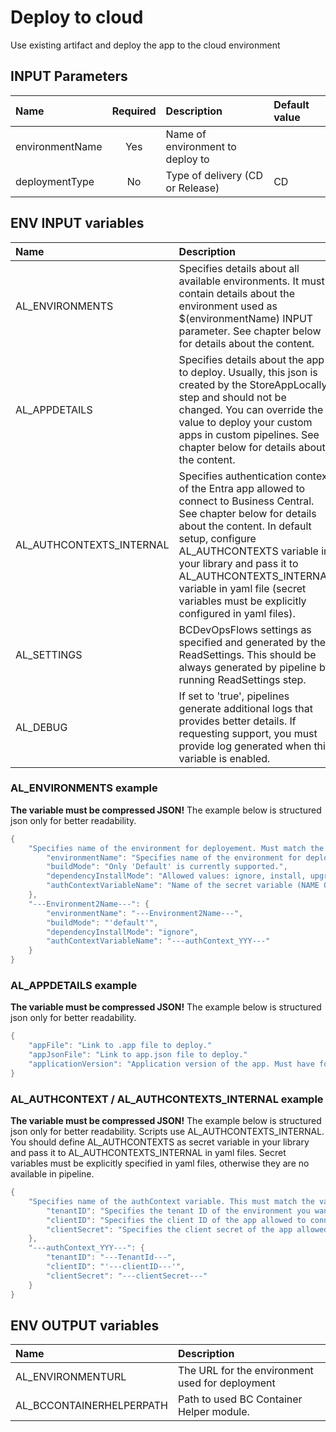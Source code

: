 # Deploy to cloud

Use existing artifact and deploy the app to the cloud environment

## INPUT Parameters

| Name                  | Required  | Description                                                                                       | Default value         |
| :--                   | :-:       | :--                                                                                               | :--                   |
| environmentName       | Yes       | Name of environment to deploy to                                                                  |                       |
| deploymentType        | No        | Type of delivery (CD or Release)                                                                  | CD                    |

## ENV INPUT variables

| Name                  | Description |
| :--                   | :-- |
| AL_ENVIRONMENTS       | Specifies details about all available environments. It must contain details about the environment used as $(environmentName) INPUT parameter. See chapter below for details about the content. |
| AL_APPDETAILS         | Specifies details about the app to deploy. Usually, this json is created by the StoreAppLocally step and should not be changed. You can override the value to deploy your custom apps in custom pipelines. See chapter below for details about the content. |
| AL_AUTHCONTEXTS_INTERNAL        | Specifies authentication context of the Entra app allowed to connect to Business Central. See chapter below for details about the content. In default setup, configure AL_AUTHCONTEXTS variable in your library and pass it to AL_AUTHCONTEXTS_INTERNAL variable in yaml file (secret variables must be explicitly configured in yaml files). |
| AL_SETTINGS           | BCDevOpsFlows settings as specified and generated by the ReadSettings. This should be always generated by pipeline by running ReadSettings step. |
| AL_DEBUG | If set to 'true', pipelines generate additional logs that provides better details. If requesting support, you must provide log generated when this variable is enabled. |

### AL_ENVIRONMENTS example

**The variable must be compressed JSON!** The example below is structured json only for better readability.

```powershell
{
    "Specifies name of the environment for deployement. Must match the environment name.": {
        "environmentName": "Specifies name of the environment for deployement. Must match the environment name.",
        "buildMode": "Only 'Default' is currently supported.",
        "dependencyInstallMode": "Allowed values: ignore, install, upgrade or forceUpgrade",
        "authContextVariableName": "Name of the secret variable (NAME OF THE VARIABLE, NOT THE AUTHCONTEXT!!!) that contains authContext"
    },
    "---Environment2Name---": {
        "environmentName": "---Environment2Name---",
        "buildMode": "'default'",
        "dependencyInstallMode": "ignore",
        "authContextVariableName": "---authContext_YYY---"
    }
}
```

### AL_APPDETAILS example

**The variable must be compressed JSON!** The example below is structured json only for better readability.

```powershell
{
    "appFile": "Link to .app file to deploy."
    "appJsonFile": "Link to app.json file to deploy."
    "applicationVersion": "Application version of the app. Must have format X.Y.Z.W"
}
```

### AL_AUTHCONTEXT / AL_AUTHCONTEXTS_INTERNAL example

**The variable must be compressed JSON!** The example below is structured json only for better readability. Scripts use AL_AUTHCONTEXTS_INTERNAL. You should define AL_AUTHCONTEXTS as secret variable in your library and pass it to AL_AUTHCONTEXTS_INTERNAL in yaml files. Secret variables must be explicitly specified in yaml files, otherwise they are no available in pipeline.

```powershell
{
    "Specifies name of the authContext variable. This must match the value of authContextVariableName parameter in AL_ENVIRONMENTS environment variable": {
        "tenantID": "Specifies the tenant ID of the environment you want to deploy the app to.",
        "clientID": "Specifies the client ID of the app allowed to connect to the environment.",
        "clientSecret": "Specifies the client secret of the app allowed to connect to the environment."
    },
    "---authContext_YYY---": {
        "tenantID": "---TenantId---",
        "clientID": "'---clientID---'",
        "clientSecret": "---clientSecret---"
    }
}
```

## ENV OUTPUT variables

| Name                  | Description                                                                                                   |
| :--                   | :--                                                                                                           |
| AL_ENVIRONMENTURL     | The URL for the environment used for deployment                                                               |
| AL_BCCONTAINERHELPERPATH  | Path to used BC Container Helper module.  |
